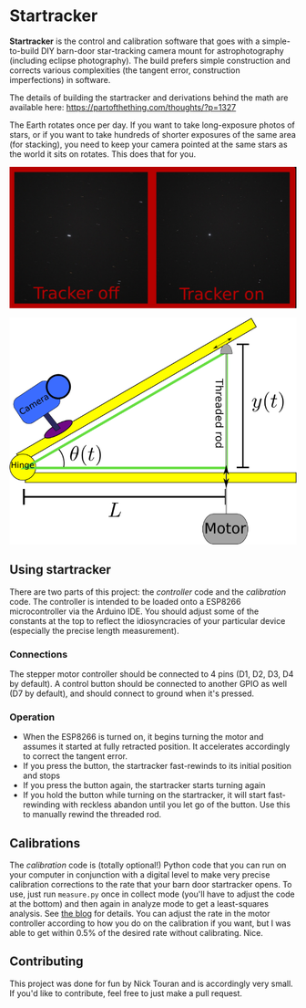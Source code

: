 # Startracker 
**Startracker** is the control and calibration software that goes with a simple-to-build DIY barn-door star-tracking camera mount for astrophotography (including eclipse photography). The build prefers simple construction and corrects various complexities (the tangent error, construction imperfections) in software. 

The details of building the startracker and derivations behind the math are available here: https://partofthething.com/thoughts/?p=1327

The Earth rotates once per day. If you want to take long-exposure photos of stars, or if you want to take hundreds of shorter exposures of the same area (for stacking), you need to keep your camera pointed at the same stars as the world it sits on rotates. This does that for you. 

![Images with the tracker off and on](img/before-after.jpg)

![The scematic](img/tracker-schematic.png)

## Using startracker
There are two parts of this project: the *controller* code and the *calibration* code. The controller is intended to be loaded onto a ESP8266 microcontroller via the Arduino IDE. You should adjust some of the constants at the top to reflect the idiosyncracies of your particular device (especially the precise length measurement).

### Connections
The stepper motor controller should be connected to 4 pins (D1, D2, D3, D4 by default). A control button should be connected to another GPIO as well (D7 by default), and should connect to ground when it's pressed. 

### Operation
* When the ESP8266 is turned on, it begins turning the motor and assumes it started at fully retracted position. It accelerates accordingly to correct the tangent error. 
* If you press the button, the startracker fast-rewinds to its initial position and stops
* If you press the button again, the startracker starts turning again
* If you hold the button while turning on the startracker, it will start fast-rewinding with reckless abandon until you let go of the button. Use this to manually rewind the threaded rod. 

## Calibrations

The *calibration* code is (totally optional!) Python code that you can run on your computer in conjunction with a digital level to make very precise calibration corrections to the rate that your barn door startracker opens. To use, just run `measure.py` once in collect mode (you'll have to adjust the code at the bottom) and then again in analyze mode to get a least-squares analysis. See [the blog](https://partofthething.com/thoughts/?p=1327) for details. You can adjust the rate in the motor controller according to how you do on the calibration if you want, but I was able to get within 0.5% of the desired rate without calibrating. Nice. 

## Contributing
This project was done for fun by Nick Touran and is accordingly very small. If you'd like to contribute, feel free to just make a pull request. 


